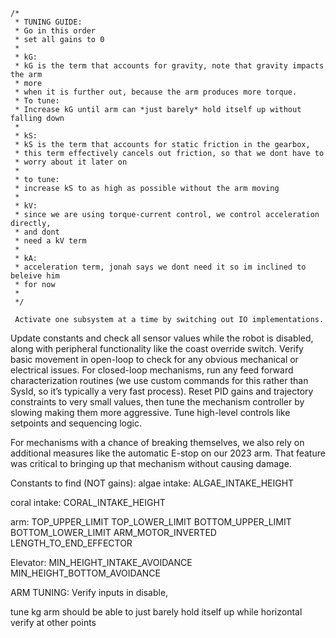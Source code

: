     /*
     * TUNING GUIDE:
     * Go in this order
     * set all gains to 0
     * 
     * kG:
     * kG is the term that accounts for gravity, note that gravity impacts the arm
     * more
     * when it is further out, because the arm produces more torque.
     * To tune:
     * Increase kG until arm can *just barely* hold itself up without falling down
     * 
     * kS:
     * kS is the term that accounts for static friction in the gearbox,
     * this term effectively cancels out friction, so that we dont have to
     * worry about it later on
     * 
     * to tune:
     * increase kS to as high as possible without the arm moving
     * 
     * kV:
     * since we are using torque-current control, we control acceleration directly,
     * and dont
     * need a kV term
     * 
     * kA:
     * acceleration term, jonah says we dont need it so im inclined to beleive him
     * for now
     * 
     */

     Activate one subsystem at a time by switching out IO implementations.
Update constants and check all sensor values while the robot is disabled, along with peripheral functionality like the coast override switch.
Verify basic movement in open-loop to check for any obvious mechanical or electrical issues.
For closed-loop mechanisms, run any feed forward characterization routines (we use custom commands for this rather than SysId, so it’s typically a very fast process).
Reset PID gains and trajectory constraints to very small values, then tune the mechanism controller by slowing making them more aggressive.
Tune high-level controls like setpoints and sequencing logic.


For mechanisms with a chance of breaking themselves, we also rely on additional measures like the automatic E-stop on our 2023 arm. That feature was critical to bringing up that mechanism without causing damage.


Constants to find (NOT gains):
algae intake:
ALGAE_INTAKE_HEIGHT

coral intake:
CORAL_INTAKE_HEIGHT


arm:
TOP_UPPER_LIMIT
TOP_LOWER_LIMIT
BOTTOM_UPPER_LIMIT
BOTTOM_LOWER_LIMIT
ARM_MOTOR_INVERTED
LENGTH_TO_END_EFFECTOR

Elevator:
MIN_HEIGHT_INTAKE_AVOIDANCE
MIN_HEIGHT_BOTTOM_AVOIDANCE



ARM TUNING:
Verify inputs in disable,

tune kg
arm should be able to just barely hold itself up while horizontal
verify at other points


